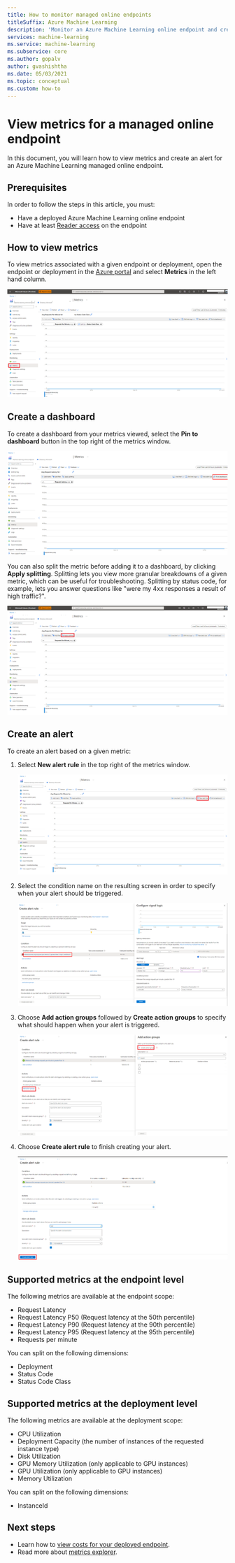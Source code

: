 ```yaml
---
title: How to monitor managed online endpoints
titleSuffix: Azure Machine Learning
description: 'Monitor an Azure Machine Learning online endpoint and create your first alert.'
services: machine-learning
ms.service: machine-learning
ms.subservice: core
ms.author: gopalv
author: gvashishtha
ms.date: 05/03/2021
ms.topic: conceptual
ms.custom: how-to
---
```


# View metrics for a managed online endpoint

In this document, you will learn how to view metrics and create an alert for an Azure Machine Learning managed online endpoint.

## Prerequisites

In order to follow the steps in this article, you must:

- Have a deployed Azure Machine Learning online endpoint
- Have at least [Reader access](../role-based-access-control/role-assignments-portal.md) on the endpoint

## How to view metrics

To view metrics associated with a given endpoint or deployment, open the endpoint or deployment in the [Azure portal](https://portal.azure.com) and select **Metrics** in the left hand column.

[![Metrics button](./media/how-to-monitor-online-endpoints/online-endpoints-choose-metric.png)](./media/how-to-monitor-online-endpoints/online-endpoints-choose-metric.png#lightbox)

## Create a dashboard

To create a dashboard from your metrics viewed, select the **Pin to dashboard** button in the top right of the metrics window.

[![Monitoring online endpoints: screenshot showing "Pin to Dashboard" button surrounded by a red box.](./media/how-to-monitor-online-endpoints/online-endpoints-pin-to-dashboard.png)](./media/how-to-monitor-online-endpoints/online-endpoints-pin-to-dashboard.png#lightbox)

You can also split the metric before adding it to a dashboard, by clicking **Apply splitting**. Splitting lets you view more granular breakdowns of a given metric, which can be useful for troubleshooting. Splitting by status code, for example, lets you answer questions like "were my 4xx responses a result of high traffic?".

[![Monitoring online endpoints: screenshot showing "Apply Splitting" button surrounded by a red box.](./media/how-to-monitor-online-endpoints/online-endpoints-apply-splitting.png)](./media/how-to-monitor-online-endpoints/online-endpoints-apply-splitting.png#lightbox)

## Create an alert

To create an alert based on a given metric:

1. Select **New alert rule** in the top right of the metrics window.

    [![Monitoring online endpoints: screenshot showing "New alert rule" button surrounded by a red box.](./media/how-to-monitor-online-endpoints/online-endpoints-new-alert-rule.png)](./media/how-to-monitor-online-endpoints/online-endpoints-new-alert-rule.png#lightbox)

1. Select the condition name on the resulting screen in order to specify when your alert should be triggered.

    [![Monitoring online endpoints: screenshot showing "Configure signal logic" button surrounded by a red box.](./media/how-to-monitor-online-endpoints/online-endpoints-configure-signal-logic.png)](./media/how-to-monitor-online-endpoints/online-endpoints-configure-signal-logic.png#lightbox)

1. Choose **Add action groups** followed by **Create action groups** to specify what should happen when your alert is triggered.

    [![Monitoring online endpoints: screenshot showing "Create action group" button surrounded by a red box.](./media/how-to-monitor-online-endpoints/online-endpoints-create-action-group.png)](./media/how-to-monitor-online-endpoints/online-endpoints-create-action-group.png#lightbox)

1. Choose **Create alert rule** to finish creating your alert.

    [![Monitoring online endpoints: screenshot showing "Create alert rule" button surrounded by a red box.](./media/how-to-monitor-online-endpoints/online-endpoints-create-alert-rule.png)](./media/how-to-monitor-online-endpoints/online-endpoints-create-alert-rule.png#lightbox)

## Supported metrics at the endpoint level

The following metrics are available at the endpoint scope:

- Request Latency
- Request Latency P50 (Request latency at the 50th percentile)
- Request Latency P90 (Request latency at the 90th percentile)
- Request Latency P95 (Request latency at the 95th percentile)
- Requests per minute

You can split on the following dimensions:

- Deployment
- Status Code
- Status Code Class

## Supported metrics at the deployment level

The following metrics are available at the deployment scope:

- CPU Utilization
- Deployment Capacity (the number of instances of the requested instance type)
- Disk Utilization
- GPU Memory Utilization (only applicable to GPU instances)
- GPU Utilization (only applicable to GPU instances)
- Memory Utilization

You can split on the following dimensions:

- InstanceId

## Next steps

* Learn how to [view costs for your deployed endpoint](./how-to-view-online-endpoints-costs.md).
* Read more about [metrics explorer](../azure-monitor/essentials/metrics-charts.md).